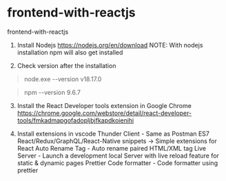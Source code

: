 # frontend-with-reactjs
frontend-with-reactjs

1. Install Nodejs 
   https://nodejs.org/en/download
   NOTE: With nodejs installation npm will also get installed

2. Check version after the installation
  > node.exe --version
    v18.17.0

  > npm --version
    9.6.7


3. Install the React Developer tools extension in Google Chrome
   https://chrome.google.com/webstore/detail/react-developer-tools/fmkadmapgofadopljbjfkapdkoienihi

4. Install extensions in vscode
   Thunder Client  - Same as Postman
   ES7 React/Redux/GraphQL/React-Native snippets  -> Simple extensions for React
   Auto Rename Tag - Auto rename paired HTML/XML tag
   Live Server - Launch a development local Server with live reload feature for static & dynamic pages
   Prettier Code formatter -  Code formatter using prettier



   
